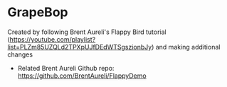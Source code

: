 # GrapeBop
Created by following Brent Aureli's Flappy Bird tutorial (https://youtube.com/playlist?list=PLZm85UZQLd2TPXpUJfDEdWTSgszionbJy) and making additional changes
- Related Brent Aureli Github repo: https://github.com/BrentAureli/FlappyDemo

